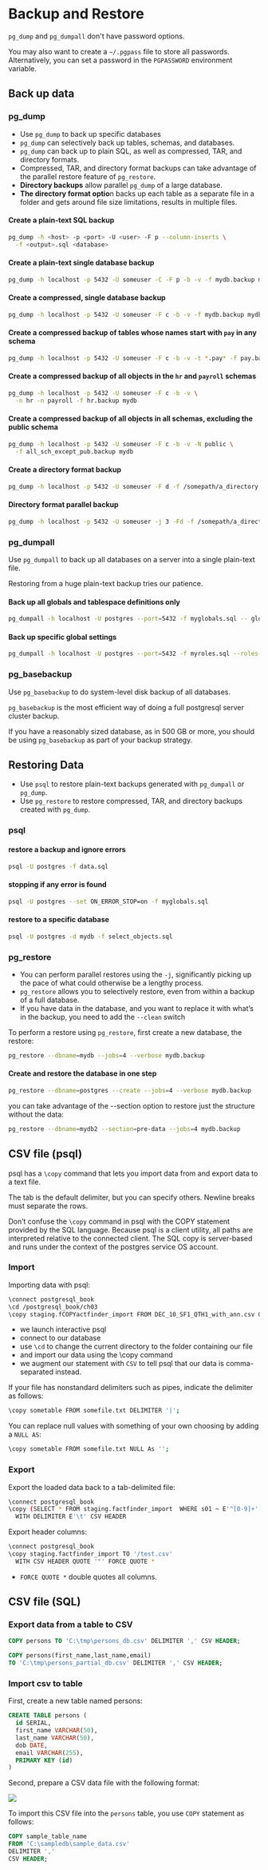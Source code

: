 # Backup and Restore

`pg_dump` and `pg_dumpall` don't have password options.

You may also want to create a `~/.pgpass` file to store all passwords. Alternatively, you can set a password in the `PGPASSWORD` environment variable.

## Back up data

### pg_dump

- Use `pg_dump` to back up specific databases
- `pg_dump` can selectively back up tables, schemas, and databases.
- `pg_dump` can back up to plain SQL, as well as compressed, TAR, and directory formats.
- Compressed, TAR, and directory format backups can take advantage of the parallel restore feature of `pg_restore`.
- **Directory backups** allow parallel `pg_dump` of a large database.
- **The directory format optio**n backs up each table as a separate file in a folder and gets around file size limitations, results in multiple files.


#### Create a plain-text SQL backup

```sh
pg_dump -h <host> -p <port> -U <user> -F p --column-inserts \
  -f <output>.sql <database>
```

#### Create a plain-text single database backup

```sh
pg_dump -h localhost -p 5432 -U someuser -C -F p -b -v -f mydb.backup mydb
```

#### Create a compressed, single database backup

```sh
pg_dump -h localhost -p 5432 -U someuser -F c -b -v -f mydb.backup mydb
```

#### Create a compressed backup of tables whose names start with `pay` in any schema

```sh
pg_dump -h localhost -p 5432 -U someuser -F c -b -v -t *.pay* -f pay.backup mydb
```

#### Create a compressed backup of all objects in the `hr` and `payroll` schemas

```sh
pg_dump -h localhost -p 5432 -U someuser -F c -b -v \
  -n hr -n payroll -f hr.backup mydb
```

#### Create a compressed backup of all objects in all schemas, excluding the public schema

```sh
pg_dump -h localhost -p 5432 -U someuser -F c -b -v -N public \
  -f all_sch_except_pub.backup mydb
```

#### Create a directory format backup

```sh
pg_dump -h localhost -p 5432 -U someuser -F d -f /somepath/a_directory mydb
```

#### Directory format parallel backup

```sh
pg_dump -h localhost -p 5432 -U someuser -j 3 -Fd -f /somepath/a_directory mydb
```


### pg_dumpall

Use `pg_dumpall` to back up all databases on a server into a single plain-text file.

Restoring from a huge plain-text backup tries our patience.

#### Back up all globals and tablespace definitions only

```sh
pg_dumpall -h localhost -U postgres --port=5432 -f myglobals.sql -- globals-only
```

#### Back up specific global settings

```sh
pg_dumpall -h localhost -U postgres --port=5432 -f myroles.sql --roles- only
```


### pg_basebackup

Use `pg_basebackup` to do system-level disk backup of all databases.

`pg_basebackup` is the most efficient way of doing a full postgresql server cluster backup.

If you have a reasonably sized database, as in 500 GB or more, you should be using `pg_basebackup` as part of your backup strategy.


## Restoring Data

- Use `psql` to restore plain-text backups generated with `pg_dumpall` or `pg_dump`.
- Use `pg_restore` to restore compressed, TAR, and directory backups created with `pg_dump`.

### psql

#### restore a backup and ignore errors

```sh
psql -U postgres -f data.sql
```

#### stopping if any error is found

```sh
psql -U postgres --set ON_ERROR_STOP=on -f myglobals.sql
```

#### restore to a specific database

```sh
psql -U postgres -d mydb -f select_objects.sql
```


### pg_restore

- You can perform parallel restores using the `-j`, significantly picking up the pace of what could otherwise be a lengthy process.
- `pg_restore` allows you to selectively restore, even from within a backup of a full database.
- If you have data in the database, and you want to replace it with what’s in the backup, you need to add the `--clean` switch 


To perform a restore using `pg_restore`, first create a new database, the restore:

```sh
pg_restore --dbname=mydb --jobs=4 --verbose mydb.backup
```

#### Create and restore the database in one step

```sh
pg_restore --dbname=postgres --create --jobs=4 --verbose mydb.backup
```

you can take advantage of the --section option to restore just the structure without the data:

```sh
pg_restore --dbname=mydb2 --section=pre-data --jobs=4 mydb.backup
```


## CSV file (psql)

psql has a `\copy` command that lets you import data from and export data to a text file.

The tab is the default delimiter, but you can specify others. Newline breaks must separate the rows.

Don’t confuse the `\copy` command in psql with the COPY statement provided by the SQL language. Because psql is a client utility, all paths are interpreted relative to the connected client. The SQL copy is server-based and runs under the context of the postgres service OS account.


### Import

Importing data with psql:

```sh
\connect postgresql_book
\cd /postgresql_book/ch03
\copy staging.fCOPYactfinder_import FROM DEC_10_SF1_QTH1_with_ann.csv CSV
```

- we launch interactive psql
- connect to our database
- use `\cd` to change the current directory to the folder containing our file
- and import our data using the \copy command
- we augment our statement with `CSV` to tell psql that our data is comma-separated instead.

If your file has nonstandard delimiters such as pipes, indicate the delimiter as follows:

```sh
\copy sometable FROM somefile.txt DELIMITER '|';
```

You can replace null values with something of your own choosing by adding a `NULL AS`:

```sh
\copy sometable FROM somefile.txt NULL As '';
```

### Export

Export the loaded data back to a tab-delimited file:

```sh
\connect postgresql_book
\copy (SELECT * FROM staging.factfinder_import  WHERE s01 ~ E'^[0-9]+' ) TO '/test.tab' 
  WITH DELIMITER E'\t' CSV HEADER
```

Export header columns:

```sh
\connect postgresql_book
\copy staging.factfinder_import TO '/test.csv'
  WITH CSV HEADER QUOTE '"' FORCE QUOTE *
```

- `FORCE QUOTE *` double quotes all columns.

## CSV file (SQL)

### Export data from a table to CSV

```sql
COPY persons TO 'C:\tmp\persons_db.csv' DELIMITER ',' CSV HEADER;

COPY persons(first_name,last_name,email) 
TO 'C:\tmp\persons_partial_db.csv' DELIMITER ',' CSV HEADER;
```


### Import csv to table

First, create a new table named persons:

```sql
CREATE TABLE persons (
  id SERIAL,
  first_name VARCHAR(50),
  last_name VARCHAR(50),
  dob DATE,
  email VARCHAR(255),
  PRIMARY KEY (id)
)
```

Second, prepare a CSV data file with the following format:

![](https://www.postgresqltutorial.com/wp-content/uploads/2015/05/csv-data.jpg)

To import this CSV file into the `persons` table, you use `COPY` statement as follows:

```sql
COPY sample_table_name
FROM 'C:\sampledb\sample_data.csv' 
DELIMITER ',' 
CSV HEADER;
```
